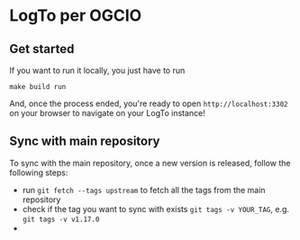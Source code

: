 # LogTo per OGCIO

## Get started

If you want to run it locally, you just have to run
```
make build run
```

And, once the process ended, you're ready to open `http://localhost:3302` on your browser to navigate on your LogTo instance!

## Sync with main repository

To sync with the main repository, once a new version is released, follow the following steps:
- run `git fetch --tags upstream` to fetch all the tags from the main repository
- check if the tag you want to sync with exists `git tags -v YOUR_TAG`, e.g. `git tags -v v1.17.0`
- 